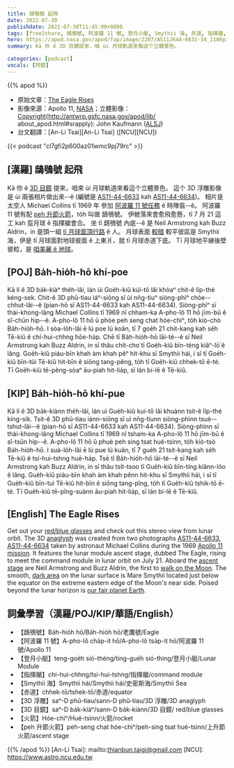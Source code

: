 ```yaml
---
title: 鴟鴞號 起飛
date: 2022-07-30
publishdate: 2022-07-30T11:45:00+0800
tags: [free2share, 鴟鴞號, 阿波羅 11 號, 登月小艇, Smythii 海, 赤道, 指揮艙, 3D 浮雕, 3D 目鏡, 火箭]
hero: https://apod.nasa.gov/apod/fap/image/2207/AS11JK44-6633-34_1100px.jpg
summary: Kā 你 ê 3D 目鏡提來，咱 ùi 月球軌道來看這个立體景色。

categories: [podcast]
vocals: [阿錕]
---
```


{{% apod %}}

- 原始文章：[The Eagle Rises](https://apod.nasa.gov/apod/ap220730.html)
- 影像來源：Apollo 11, [NASA](http://www.nasa.gov/)；立體影像：[Copyright](http://antwrp.gsfc.nasa.gov/apod/lib/
about_apod.html#srapply): John Kaufmann ([ALSJ](http://history.nasa.gov/alsj/))
- 台文翻譯：[An-Li Tsai][An-Li Tsai] ([NCU][NCU])

{{< podcast "cl7gfi2p600az01wmc9pj79rc" >}}

## [漢羅] 鴟鴞號 起飛
Kā 你 ê [3D 目鏡][red/blue glasses] 提來，咱來 ùi 月球軌道來看這个立體景色。
這个 3D 浮雕影像是 ùi 兩張相片做出來--ê (編號是 [AS11-44-6633][AS11-44-6633] kah [AS11-44-6634][AS11-44-6634])。
相片是 太空人 Michael Collins tī 1969 年 參加 [阿波羅 11 號任務][Apollo 11 mission] ê 時陣翕--ê。
阿波羅 11 號有配 [peh 升節火箭][ascent stage]，to̍h 叫做 鴟鴞號。
伊紲落來會愈飛愈懸，tī 7 月 21 這工 kah 踅月球 ê 指揮艙會合。
坐 tī 鴟鴞號 內底--ê 是 Neil Armstrong kah Buzz Aldrin，in 是頭一組 [tī 月球面頂行路][walk on the Moon] ê 人。
月球表面 [較暗][dark area] 較平彼區是 Smythii 海，伊是 tī 月球面對地球彼面 ê 上東爿，就 tī 月球赤道下底。
Tī 月球地平線後壁彼粒，是 [咱美麗 ê 地球][our fair planet Earth]。


## [POJ] Ba̍h-hio̍h-hō khí-poe
Kā lí ê 3D ba̍k-kiàⁿ the̍h-lâi, lán ùi Goe̍h-kiû kúi-tō lâi khòaⁿ chit-ê li̍p-thé kéng-sek.
Chit-ê 3D phû-tiau iáⁿ-siōng sī ùi nn̄g-tiuⁿ siòng-phìⁿ chòe--chhut-lâi--ê (pian-hō sī AS11-44-6633 kah AS11-44-6634).
Siòng-phìⁿ sī thài-khong-lâng Michael Collins tī 1969 nî chham-ka A-pho-lô 11 hō jīm-bū ê sî-chūn hip--ê.
A-pho-lô 11 hō ū phòe peh seng chat hóe-chìⁿ, to̍h kiò-chò Ba̍h-hio̍h-hō.
I sòa-lo̍h-lâi ē lú poe lú koân, tī 7 goe̍h 21 chit-kang kah se̍h Tē-kiû ê chí-hui-chhng hōe-ha̍p.
Chē tī Ba̍h-hio̍h-hō lāi-té--ê sī Neil Armstrong kah Buzz Aldrin, in sī thâu chi̍t-cho͘ tī Goe̍h-kiû bīn-téng kiâⁿ-lō͘ ê lâng.
Goe̍h-kiû piáu-bīn khah àm khah pêⁿ hit-khu sī Smythii hái, i sī tī Goe̍h-kiû bīn-tùi Tē-kiû hit-bīn ê siōng tang-pêng, to̍h tī Goe̍h-kiû chhek-tō ē-té.
Tī Goe̍h-kiû tē-pêng-sòaⁿ āu-piah hit-lia̍p, sī lán bí-lē ê Tē-kiû.

## [KIP] Ba̍h-hio̍h-hō khí-pue
Kā lí ê 3D ba̍k-kiànn the̍h-lâi, lán uì Gue̍h-kiû kuí-tō lâi khuànn tsit-ê li̍p-thé kíng-sik.
Tsit-ê 3D phû-tiau iánn-siōng sī uì nn̄g-tiunn siòng-phìnn tsuè--tshut-lâi--ê (pian-hō sī AS11-44-6633 kah AS11-44-6634).
Siòng-phìnn sī thài-khong-lâng Michael Collins tī 1969 nî tsham-ka A-pho-lô 11 hō jīm-bū ê sî-tsūn hip--ê.
A-pho-lô 11 hō ū phuè peh sing tsat hué-tsìnn, to̍h kiò-tsò Ba̍h-hio̍h-hō.
I suà-lo̍h-lâi ē lú pue lú kuân, tī 7 gue̍h 21 tsit-kang kah se̍h Tē-kiû ê tsí-hui-tshng huē-ha̍p.
Tsē tī Ba̍h-hio̍h-hō lāi-té--ê sī Neil Armstrong kah Buzz Aldrin, in sī thâu tsi̍t-tsoo tī Gue̍h-kiû bīn-tíng kiânn-lōo ê lâng.
Gue̍h-kiû piáu-bīn khah àm khah pênn hit-khu sī Smythii hái, i sī tī Gue̍h-kiû bīn-tuì Tē-kiû hit-bīn ê siōng tang-pîng, to̍h tī Gue̍h-kiû tshik-tō ē-té.
Tī Gue̍h-kiû tē-pîng-suànn āu-piah hit-lia̍p, sī lán bí-lē ê Tē-kiû.

## [English] The Eagle Rises
Get out your [red/blue glasses][red/blue glasses] and check out this stereo view from lunar orbit.
The 3D [anaglyph][anaglyph] was created from two photographs [AS11-44-6633][AS11-44-6633], [AS11-44-6634][AS11-44-6634] taken by astronaut Michael Collins during the 1969 [Apollo 11 mission][Apollo 11 mission].
It features the lunar module ascent stage, dubbed The Eagle, rising to meet the command module in lunar orbit on July 21.
Aboard the [ascent stage][ascent stage] are Neil Armstrong and Buzz Aldrin, the first to [walk on the Moon][walk on the Moon].
The smooth, [dark area][dark area] on the lunar surface is Mare Smythii located just below the equator on the extreme eastern edge of the Moon's near side.
Poised beyond the lunar horizon is [our fair planet Earth][our fair planet Earth].

## 詞彙學習（漢羅/POJ/KIP/華語/English）
- 【鴟鴞號】Ba̍h-hio̍h hō/Ba̍h-hio̍h hō/老鷹號/Eagle
- 【阿波羅 11 號】A-pho-lô cha̍p-it hō/A-pho-lô tsa̍p-it hō/阿波羅 11 號/Apollo 11
- 【登月小艇】teng-goe̍h sió-théng/ting-gue̍h sió-thíng/登月小艇/Lunar Module
- 【指揮艙】chí-hui-chhng/tsí-hui-tshng/指揮艙/command module
- 【Smythii 海】Smythii hái/Smythii hái/史密斯海/Smythii Sea
- 【赤道】chhek-tō/tshek-tō/赤道/equator
- 【3D 浮雕】saⁿ-D phû-tiau/sann-D phû-tiau/3D 浮雕/3D anaglyph
- 【3D 目鏡】saⁿ-D ba̍k-kiàⁿ/sann-D ba̍k-kiànn/3D 目鏡/ red/blue glasses
- 【火箭】Hóe-chìⁿ/Hué-tsìnn/火箭/rocket
- 【peh 升節火箭】peh-seng chat hóe-chìⁿ/peh-sing tsat hué-tsìnn/上升節火箭/ascent stage


{{% /apod %}}
[An-Li Tsai]: mailto:thianbun.taigi@gmail.com
[NCU]: https://www.astro.ncu.edu.tw

[copyright]: https://apod.nasa.gov/apod/fap/lib/about_apod.html#srapply

[red/blue glasses]:http://photojournal.jpl.nasa.gov/Help/VendorList.html#Glasses
[anaglyph]:http://en.wikipedia.org/wiki/Anaglyph_image
[AS11-44-6633]:http://www.lpi.usra.edu/resources/apollo/frame/?AS11-44-6633
[AS11-44-6634]:http://www.lpi.usra.edu/resources/apollo/frame/?AS11-44-6634
[Apollo 11 mission]:http://www.nasa.gov/mission_pages/apollo/apollo-11.html
[ascent stage]:https://apod.nasa.gov/apod/ap060107.html
[walk on the Moon]:http://www.hq.nasa.gov/alsj/a11/a11.html
[dark area]:https://apod.nasa.gov/apod/ap080208.html
[our fair planet Earth]:https://apod.nasa.gov/apod/ap181223.html
